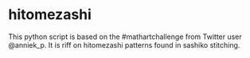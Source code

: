 # hitomezashi
This python script is based on the \#mathartchallenge from Twitter user @anniek_p. It is riff on hitomezashi patterns found in sashiko stitching. 
